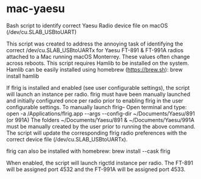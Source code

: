 # mac-yaesu
Bash script to identify correct Yaesu Radio device file on macOS (/dev/cu.SLAB_USBtoUART)

This script was created to address the annoying task of identifying the correct /dev/cu.SLAB_USBtoUARTx for Yaesu FT-891 & FT-991A radios attached to a Mac running macOS Monterrey. These values often change across reboots.
This script requires Hamlib to be installed on the system. Hamlib can be easily installed using homebrew (https://brew.sh): brew install hamlib

 
If flrig is installed and enabled (see user configurable settings), the script will launch an instance per radio. 
flrig must have been manually launched and initially configured once per radio prior to enabling flrig in the user configurable settings. 
To manually launch flrig– Open terminal and type: open -a /Applications/flrig.app --args --config-dir ~/Documents/Yaesu/891 (or 991A)
The folders ~/Documents/Yaesu/891 & ~/Documents/Yaesu/991A must be manually created by the user prior to running the above command.
The script will update the corresponding flrig radio preferences with the correct device file (/dev/cu.SLAB_USBtoUARTx). 

flrig can also be installed with homebrew: brew install --cask flrig

When enabled, the script will launch rigctld instance per radio. The FT-891 will be assigned port 4532 and the FT-991A will be assigned port 4533.
